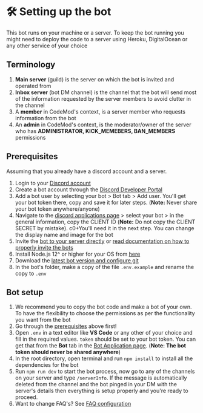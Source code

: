 # 🛠️ Setting up the bot

This bot runs on your machine or a server. To keep the bot running you might need to deploy the code to a server using Heroku, DigitalOcean or any other service of your choice

## Terminology

1. **Main server** (guild) is the server on which the bot is invited and operated from
1. **Inbox server** (bot DM channel) is the channel that the bot will send most of the information requested by the server members to avoid clutter in the channel
1. A **member** in CodeMod's context, is a server member who requests information from the bot
1. An **admin** in CodeMod's context, is the moderator/owner of the server who has **ADMINISTRATOR, KICK_MEMEBERS, BAN_MEMBERS** permissions

## Prerequisites

Assuming that you already have a discord account and a server.

1. Login to your [Discord account](https://discordapp.com/login)
1. Create a bot account through the [Discord Developer Portal](https://discordapp.com/developers/)
1. Add a bot user by selecting your bot > Bot tab > Add user. You'll get your bot token there, copy and save it for later steps. (**Note:** Never share your bot token anywhere/anyone)
1. Navigate to the [discord applications page](https://discord.com/developers/applications) > select your bot > in the general information, copy the CLIENT ID (**Note:** Do not copy the CLIENT SECRET by mistake).     c0+You'll need it in the next step. You can change the display name and image for the bot
1. Invite the [bot to your server directly](https://discordapi.com/permissions.html) or [read documentation on how to properly invite the bots](https://discordjs.guide/preparations/adding-your-bot-to-servers.html)
1. Install Node.js 12^ or higher for your OS from [here](https://www.nodejs.org)
1. Download the [latest bot version and configure git](https://github.com/rahul1116/CodeMod/blob/master/docs/settingupgit.md)
1. In the bot's folder, make a copy of the file `.env.example` and rename the copy to `.env`

## Bot setup

1. We recommend you to copy the bot code and make a bot of your own. To have the flexibility to choose the permissions as per the functionality you want from the bot
1. Go through the [prerequisites](https://github.com/rahul1116/CodeMod/blob/master/docs/setup.md#prerequisites) above first!
1. Open `.env` in a text editor like **VS Code** or any other of your choice and fill in the required values. `token` should be set to your bot token. You can get that from the **Bot** tab in the [Bot Application page](https://discord.com/developers/applications). (**Note: The bot token should never be shared anywhere**)
1. In the root directory, open terminal and run `npm install` to install all the dependencies for the bot
1. Run `npm run dev` to start the bot process, now go to any of the channels on your server and type `/serverInfo`. If the message is automatically deleted from the channel and the bot pinged in your DM with the server's details then everything is setup properly and you're ready to proceed.
1. Want to change FAQ's? See [FAQ configuration](https://github.com/rahul1116/CodeMod/blob/master/docs/faqconfiguration.md)
 